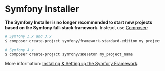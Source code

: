 Symfony Installer
=================

**The Symfony Installer is no longer recommended to start new projects based on
the Symfony full-stack framework.** Instead, use [Composer](https://getcomposer.org/):

```bash
# Symfony 2.x and 3.x
$ composer create-project symfony/framework-standard-edition my_project_name

# Symfony 4.x
$ composer create-project symfony/skeleton my_project_name
```

More information: [Installing & Setting up the Symfony Framework](https://symfony.com/doc/current/setup.html).
